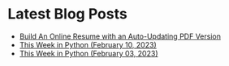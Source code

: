 # Latest Blog Posts
- [Build An Online Resume with an Auto-Updating PDF Version](https://bas.codes/posts/this-week-python-050)
- [This Week in Python (February 10, 2023)](https://bas.codes/posts/this-week-python-050)
- [This Week in Python (February 03, 2023)](https://bas.codes/posts/this-week-python-049)
